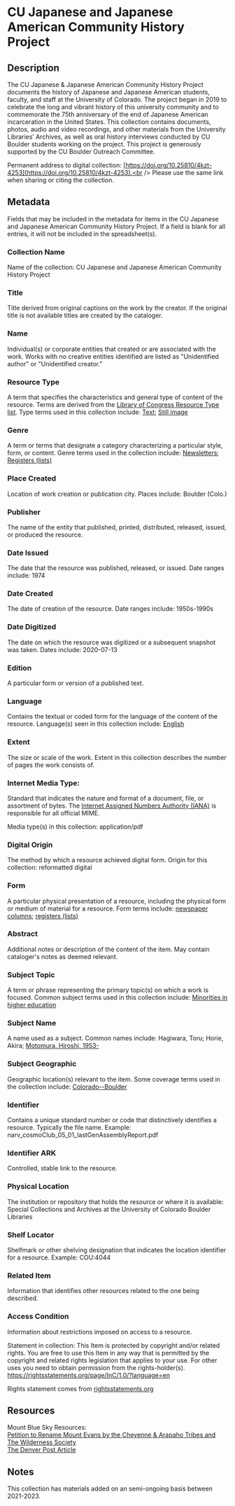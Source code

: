 # CU Japanese and Japanese American Community History Project
## Description
The CU Japanese &amp; Japanese American Community History Project documents the history of Japanese and Japanese American students, faculty, and staff at the University of Colorado. The project began in 2019 to celebrate the long and vibrant history of this university community and to commemorate the 75th anniversary of the end of Japanese American incarceration in the United States. This collection contains documents, photos, audio and video recordings, and other materials from the University Libraries’ Archives, as well as oral history interviews conducted by CU Boulder students working on the project. This project is generously supported by the CU Boulder Outreach Committee.

Permanent address to digital collection: [https://doi.org/10.25810/4kzt-4253](https://doi.org/10.25810/4kzt-4253).<br /> 
Please use the same link when sharing or citing the collection.

## Metadata
Fields that may be included in the metadata for items in the CU Japanese and Japanese American Community History Project. If a field is blank for all entries, it will not be included in the spreadsheet(s).
### Collection Name
Name of the collection: CU Japanese and Japanese American Community History Project

### Title
Title derived from original captions on the work by the creator. If the original title is not available titles are created by the cataloger.

### Name
Individual(s) or corporate entities that created or are associated with the work. Works with no creative entities identified are listed as "Unidentified author" or "Unidentified creator."

### Resource Type
A term that specifies the characteristics and general type of content of the resource. Terms are derived from the [Library of Congress Resource Type list](https://id.loc.gov/vocabulary/resourceTypes.html). Type terms used in this collection include: [Text](https://id.loc.gov/vocabulary/resourceTypes/txt.html); [Still image](https://id.loc.gov/vocabulary/resourceTypes/img.html)
### Genre
A term or terms that designate a category characterizing a particular style, form, or content. Genre terms used in the collection include: [Newsletters](http://id.loc.gov/authorities/genreForms/gf2014026131); [Registers (lists)](http://id.loc.gov/authorities/genreForms/gf2014026166)  

### Place Created
Location of work creation or publication city. Places include: Boulder (Colo.)
### Publisher
The name of the entity that published, printed, distributed, released, issued, or produced the resource.

### Date Issued
The date that the resource was published, released, or issued. Date ranges include: 1974

### Date Created
The date of creation of the resource. Date ranges include: 1950s-1990s

### Date Digitized
The date on which the resource was digitized or a subsequent snapshot was taken. Dates include: 2020-07-13

### Edition
A particular form or version of a published text.

### Language
Contains the textual or coded form for the language of the content of the resource. Language(s) seen in this collection include: [English](http://id.loc.gov/vocabulary/iso639-2/eng)

### Extent
The size or scale of the work. Extent in this collection describes the number of pages the work consists of.

### Internet Media Type: 
Standard that indicates the nature and format of a document, file, or assortment of bytes. The [Internet Assigned Numbers Authority (IANA)](https://www.iana.org/assignments/media-types/media-types.xhtml) is responsible for all official MIME. 

Media type(s) in this collection: application/pdf

### Digital Origin
The method by which a resource achieved digital form. Origin for this collection: reformatted digital

### Form
A particular physical presentation of a resource, including the physical form or medium of material for a resource. Form terms include: [newspaper columns](http://vocab.getty.edu/aat/300026441); [registers (lists)](http://vocab.getty.edu/aat/300027168)

### Abstract
Additional notes or description of the content of the item. May contain cataloger's notes as deemed relevant.

### Subject Topic
A term or phrase representing the primary topic(s) on which a work is focused. Common subject terms used in this collection include: [Minorities in higher education](http://id.worldcat.org/fast/1741187)

### Subject Name
A name used as a subject. Common names include: Hagiwara, Toru; Horie, Akira; [Motomura, Hiroshi, 1953-](http://id.loc.gov/authorities/names/n95040776)

### Subject Geographic
Geographic location(s) relevant to the item. Some coverage terms used in the collection include: [Colorado--Boulder](http://id.worldcat.org/fast/1206092)

### Identifier
Contains a unique standard number or code that distinctively identifies a resource. Typically the file name. Example: narv_cosmoClub_05_01_lastGenAssemblyReport.pdf

### Identifier ARK
Controlled, stable link to the resource.

### Physical Location
The institution or repository that holds the resource or where it is available: Special Collections and Archives at the University of Colorado Boulder Libraries

### Shelf Locator
Shelfmark or other shelving designation that indicates the location identifier for a resource. Example: COU:4044 

### Related Item
Information that identifies other resources related to the one being described.

### Access Condition
Information about restrictions imposed on access to a resource.

Statement in collection: This Item is protected by copyright and/or related rights. You are free to use this Item in any way that is permitted by the copyright and related rights legislation that applies to your use. For other uses you need to obtain permission from the rights-holder(s). https://rightsstatements.org/page/InC/1.0/?language=en

Rights statement comes from [rightsstatements.org](https://rightsstatements.org/page/1.0/?language=en)


## Resources
Mount Blue Sky Resources: <br /> 
[Petition to Rename Mount Evans by the Cheyenne & Arapaho Tribes and The Wilderness Society](https://www.wilderness.org/sites/default/files/media/file/Letter-Petition%20to%20Rename%20Mount%20Evans.pdf) <br /> 
[The Denver Post Article](https://www.denverpost.com/2023/09/15/colorado-mount-evans-mount-blue-sky-name-change-approval/)
## Notes
This collection has materials added on an semi-ongoing basis between 2021-2023.
